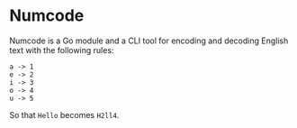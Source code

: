 # Numcode

Numcode is a Go module and a CLI tool for encoding and decoding English text with the following rules:
```
a -> 1
e -> 2
i -> 3
o -> 4
u -> 5
```
So that `Hello` becomes `H2ll4`.
